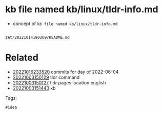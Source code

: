 # kb file named kb/linux/tldr-info.md

- concept of `kb file named kb/linux/tldr-info.md`

```
```

` zet/20221014190209/README.md `

# Related

- [20221016233520](/zet/20221016233520/README.md) commits for day of 2022-06-04
- [20221003150129](/zet/20221003150129/README.md) tldr command
- [20221003150127](/zet/20221003150127/README.md) tldr pages location english
- [20221003151443](/zet/20221003151443/README.md) kb

Tags:

    #idea
